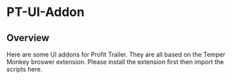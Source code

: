 # PT-UI-Addon
## Overview
  Here are some UI addons for Profit Trailer. They are all based on the Temper Monkey broswer extension.
  Please install the extension first then import the scripts here.
